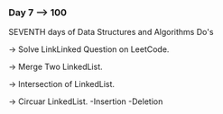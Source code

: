 ### Day 7 --> 100
SEVENTH days of Data Structures and Algorithms
Do's

-> Solve LinkLinked Question on LeetCode.

-> Merge Two LinkedList.

-> Intersection of LinkedList.

-> Circuar LinkedList.
   -Insertion
   -Deletion
